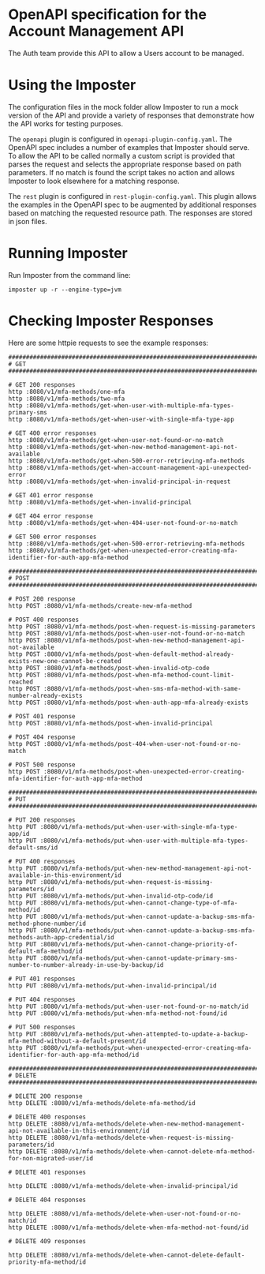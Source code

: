 # OpenAPI specification for the Account Management API

The Auth team provide this API to allow a Users account to be managed.

# Using the Imposter

The configuration files in the mock folder allow Imposter to run a mock version of the API and
provide a variety of responses that demonstrate how the API works for testing purposes.

The `openapi` plugin is configured in `openapi-plugin-config.yaml`.
The OpenAPI spec includes a number of examples that Imposter should serve. To allow the API to be
called normally a custom script is provided that parses the request and selects the appropriate
response based on path parameters. If no match is found the script takes no action and allows Imposter
to look elsewhere for a matching response.

The `rest` plugin is configured in `rest-plugin-config.yaml`.
This plugin allows the examples in the OpenAPI spec to be augmented by additional responses based on
matching the requested resource path. The responses are stored in json files.

# Running Imposter

Run Imposter from the command line:

```shell
imposter up -r --engine-type=jvm
```

# Checking Imposter Responses

Here are some httpie requests to see the example responses:

```shell
#########################################################################################################
# GET
#########################################################################################################

# GET 200 responses
http :8080/v1/mfa-methods/one-mfa
http :8080/v1/mfa-methods/two-mfa
http :8080/v1/mfa-methods/get-when-user-with-multiple-mfa-types-primary-sms
http :8080/v1/mfa-methods/get-when-user-with-single-mfa-type-app

# GET 400 error responses
http :8080/v1/mfa-methods/get-when-user-not-found-or-no-match
http :8080/v1/mfa-methods/get-when-new-method-management-api-not-available
http :8080/v1/mfa-methods/get-when-500-error-retrieving-mfa-methods
http :8080/v1/mfa-methods/get-when-account-management-api-unexpected-error
http :8080/v1/mfa-methods/get-when-invalid-principal-in-request

# GET 401 error response
http :8080/v1/mfa-methods/get-when-invalid-principal

# GET 404 error response
http :8080/v1/mfa-methods/get-when-404-user-not-found-or-no-match

# GET 500 error responses
http :8080/v1/mfa-methods/get-when-500-error-retrieving-mfa-methods
http :8080/v1/mfa-methods/get-when-unexpected-error-creating-mfa-identifier-for-auth-app-mfa-method

#########################################################################################################
# POST
#########################################################################################################

# POST 200 response
http POST :8080/v1/mfa-methods/create-new-mfa-method

# POST 400 responses
http POST :8080/v1/mfa-methods/post-when-request-is-missing-parameters
http POST :8080/v1/mfa-methods/post-when-user-not-found-or-no-match
http POST :8080/v1/mfa-methods/post-when-new-method-management-api-not-available
http POST :8080/v1/mfa-methods/post-when-default-method-already-exists-new-one-cannot-be-created
http POST :8080/v1/mfa-methods/post-when-invalid-otp-code
http POST :8080/v1/mfa-methods/post-when-mfa-method-count-limit-reached
http POST :8080/v1/mfa-methods/post-when-sms-mfa-method-with-same-number-already-exists
http POST :8080/v1/mfa-methods/post-when-auth-app-mfa-already-exists

# POST 401 response
http POST :8080/v1/mfa-methods/post-when-invalid-principal

# POST 404 response
http POST :8080/v1/mfa-methods/post-404-when-user-not-found-or-no-match

# POST 500 response
http POST :8080/v1/mfa-methods/post-when-unexpected-error-creating-mfa-identifier-for-auth-app-mfa-method

#########################################################################################################
# PUT
#########################################################################################################

# PUT 200 responses
http PUT :8080/v1/mfa-methods/put-when-user-with-single-mfa-type-app/id
http PUT :8080/v1/mfa-methods/put-when-user-with-multiple-mfa-types-default-sms/id

# PUT 400 responses
http PUT :8080/v1/mfa-methods/put-when-new-method-management-api-not-available-in-this-environment/id
http PUT :8080/v1/mfa-methods/put-when-request-is-missing-parameters/id
http PUT :8080/v1/mfa-methods/put-when-invalid-otp-code/id
http PUT :8080/v1/mfa-methods/put-when-cannot-change-type-of-mfa-method/id
http PUT :8080/v1/mfa-methods/put-when-cannot-update-a-backup-sms-mfa-method-phone-number/id
http PUT :8080/v1/mfa-methods/put-when-cannot-update-a-backup-sms-mfa-methods-auth-app-credential/id
http PUT :8080/v1/mfa-methods/put-when-cannot-change-priority-of-default-mfa-method/id
http PUT :8080/v1/mfa-methods/put-when-cannot-update-primary-sms-number-to-number-already-in-use-by-backup/id

# PUT 401 responses
http PUT :8080/v1/mfa-methods/put-when-invalid-principal/id

# PUT 404 responses
http PUT :8080/v1/mfa-methods/put-when-user-not-found-or-no-match/id
http PUT :8080/v1/mfa-methods/put-when-mfa-method-not-found/id

# PUT 500 responses
http PUT :8080/v1/mfa-methods/put-when-attempted-to-update-a-backup-mfa-method-without-a-default-present/id
http PUT :8080/v1/mfa-methods/put-when-unexpected-error-creating-mfa-identifier-for-auth-app-mfa-method/id

#########################################################################################################
# DELETE
#########################################################################################################

# DELETE 200 response
http DELETE :8080/v1/mfa-methods/delete-mfa-method/id

# DELETE 400 responses
http DELETE :8080/v1/mfa-methods/delete-when-new-method-management-api-not-available-in-this-environment/id
http DELETE :8080/v1/mfa-methods/delete-when-request-is-missing-parameters/id
http DELETE :8080/v1/mfa-methods/delete-when-cannot-delete-mfa-method-for-non-migrated-user/id

# DELETE 401 responses

http DELETE :8080/v1/mfa-methods/delete-when-invalid-principal/id

# DELETE 404 responses

http DELETE :8080/v1/mfa-methods/delete-when-user-not-found-or-no-match/id
http DELETE :8080/v1/mfa-methods/delete-when-mfa-method-not-found/id

# DELETE 409 responses

http DELETE :8080/v1/mfa-methods/delete-when-cannot-delete-default-priority-mfa-method/id

```
